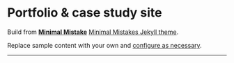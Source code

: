 # Portfolio & case study site

Build from [**Minimal Mistake**](https://github.com/mmistakes/mm-github-pages-starter/generate) [Minimal Mistakes Jekyll theme](https://github.com/mmistakes/minimal-mistakes).

Replace sample content with your own and [configure as necessary](https://mmistakes.github.io/minimal-mistakes/docs/configuration/).

---

